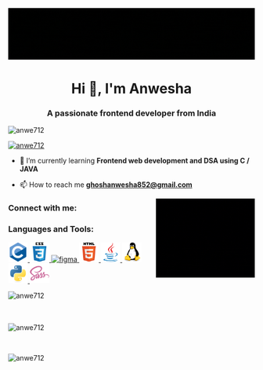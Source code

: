 <img src="https://github.com/anwe712/anwe712/blob/main/Hi!%20i%20am%20anwesha.gif" alt="banner" >
<h1 align="center">Hi 👋, I'm Anwesha</h1>
<h3 align="center">A passionate frontend developer from India</h3>

<p align="left"> <img src="https://komarev.com/ghpvc/?username=anwe712&label=Profile%20views&color=0e75b6&style=flat" alt="anwe712" /> </p>


<p align="left"> <a href="https://github.com/ryo-ma/github-profile-trophy"><img src="https://github-profile-trophy.vercel.app/?username=anwe712" alt="anwe712" /></a> </p>

- 🌱 I’m currently learning **Frontend web development and DSA using C / JAVA**

- 📫 How to reach me **ghoshanwesha852@gmail.com**

<p><img align="right" src="Untitled design.gif" alt="anwe712"  width="40%" /> </p>
<h3 align="left">Connect with me:</h3>
<p align="left">
</p>

<h3 align="left">Languages and Tools:</h3>
<p align="left"> <a href="https://www.cprogramming.com/" target="_blank" rel="noreferrer"> <img src="https://raw.githubusercontent.com/devicons/devicon/master/icons/c/c-original.svg" alt="c" width="40" height="40"/> </a> <a href="https://www.w3schools.com/css/" target="_blank" rel="noreferrer"> <img src="https://raw.githubusercontent.com/devicons/devicon/master/icons/css3/css3-original-wordmark.svg" alt="css3" width="40" height="40"/> </a> <a href="https://www.figma.com/" target="_blank" rel="noreferrer"> <img src="https://www.vectorlogo.zone/logos/figma/figma-icon.svg" alt="figma" width="40" height="40"/> </a> <a href="https://www.w3.org/html/" target="_blank" rel="noreferrer"> <img src="https://raw.githubusercontent.com/devicons/devicon/master/icons/html5/html5-original-wordmark.svg" alt="html5" width="40" height="40"/> </a> <a href="https://www.java.com" target="_blank" rel="noreferrer"> <img src="https://raw.githubusercontent.com/devicons/devicon/master/icons/java/java-original.svg" alt="java" width="40" height="40"/> </a> <a href="https://www.linux.org/" target="_blank" rel="noreferrer"> <img src="https://raw.githubusercontent.com/devicons/devicon/master/icons/linux/linux-original.svg" alt="linux" width="40" height="40"/> </a> <a href="https://www.python.org" target="_blank" rel="noreferrer"> <img src="https://raw.githubusercontent.com/devicons/devicon/master/icons/python/python-original.svg" alt="python" width="40" height="40"/> </a> <a href="https://sass-lang.com" target="_blank" rel="noreferrer"> 

<img src="https://raw.githubusercontent.com/devicons/devicon/master/icons/sass/sass-original.svg" alt="sass" width="40" height="40"/> 
<br>
<p><img align="left" src="https://github-readme-stats.vercel.app/api/top-langs?username=anwe712&show_icons=true&locale=en&layout=compact" alt="anwe712" /></p>
<br>
<br>
<p><br><img align="left" src="https://github-readme-stats.vercel.app/api?username=anwe712&show_icons=true&locale=en" alt="anwe712" /></br></p>
<br>
<p><img align="left" src="https://github-readme-streak-stats.herokuapp.com/?user=anwe712&" alt="anwe712" /></p>
